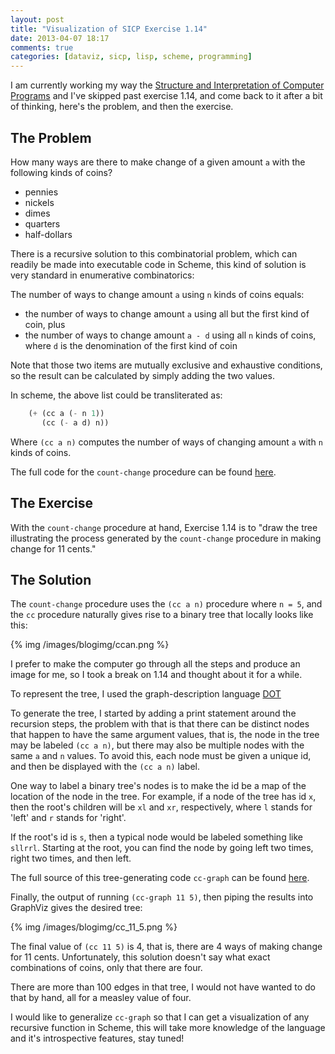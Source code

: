 ```yaml
---
layout: post
title: "Visualization of SICP Exercise 1.14"
date: 2013-04-07 18:17
comments: true
categories: [dataviz, sicp, lisp, scheme, programming]
---
```


I am currently working my way the [Structure and Interpretation of
Computer Programs](https://github.com/tlehman/sicp-exercises#readme)
and I've skipped past exercise 1.14, and come back to it after a bit
of thinking, here's the problem, and then the exercise.

## The Problem

How many ways are there to make change of a given amount `a` with the 
following kinds of coins?

 - pennies
 - nickels
 - dimes 
 - quarters
 - half-dollars

There is a recursive solution to this combinatorial problem, which can
readily be made into executable code in Scheme, this kind of solution
is very standard in enumerative combinatorics:

The number of ways to change amount `a` using `n` kinds of coins
equals:

 - the number of ways to change amount `a` using all but the first
 kind of coin, plus
 - the number of ways to change amount `a - d` using all `n` kinds of
 coins, where `d` is the denomination of the first kind of coin

Note that those two items are mutually exclusive and exhaustive
conditions, so the result can be calculated by simply adding the two
values.

In scheme, the above list could be transliterated as:

```Scheme
	(+ (cc a (- n 1))
	   (cc (- a d) n))
```

Where `(cc a n)` computes the number of ways of changing amount `a` with `n`
kinds of coins.

The full code for the `count-change` procedure can be found 
[here](https://github.com/tlehman/sicp-exercises/blob/master/count-change.scm#L3).

## The Exercise

With the `count-change` procedure at hand, Exercise 1.14 is to "draw
the tree illustrating the process generated by the `count-change`
procedure in making change for 11 cents."

## The Solution

The `count-change` procedure uses the `(cc a n)` procedure where
`n = 5`, and the `cc` procedure naturally gives rise to a binary
tree that locally looks like this:

{% img /images/blogimg/ccan.png %}

I prefer to make the computer go through all the steps and produce an
image for me, so I took a break on 1.14 and thought about it for a
while.

To represent the tree, I used the graph-description language
[DOT](http://www.graphviz.org/pub/scm/graphviz2/doc/info/lang.html)

To generate the tree, I started by adding a print statement around the
recursion steps, the problem with that is that there can be distinct
nodes that happen to have the same argument values, that is, the node
in the tree may be labeled `(cc a n)`, but there may also be multiple
nodes with the same `a` and `n` values. To avoid this, each node must
be given a unique id, and then be displayed with the `(cc a n)` label.

One way to label a binary tree's nodes is to make the id be a map of
the location of the node in the tree. For example, if a node of the
tree has id `x`, then the root's children will be `xl` and `xr`,
respectively, where `l` stands for 'left' and `r` stands for 'right'.

If the root's id is `s`, then a typical node would be labeled
something like `sllrrl`. Starting at the root, you can find the node
by going left two times, right two times, and then left.

The full source of this tree-generating code `cc-graph` can be found 
[here](https://github.com/tlehman/sicp-exercises/blob/master/count-change.scm#L29). 

Finally, the output of running `(cc-graph 11 5)`, then piping the
results into GraphViz gives the desired tree: 

{% img /images/blogimg/cc_11_5.png %}

The final value of `(cc 11 5)` is 4, that is, there are 4 ways of
making change for 11 cents. Unfortunately, this solution doesn't say
what exact combinations of coins, only that there are four.

There are more than 100 edges in that tree, I would not have wanted to
do that by hand, all for a measley value of four.

I would like to generalize `cc-graph` so that I can get a
visualization of any recursive function in Scheme, this will take more
knowledge of the language and it's introspective features, stay tuned!
